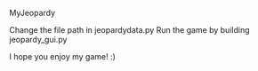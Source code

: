 MyJeopardy

Change the file path in jeopardydata.py
Run the game by building jeopardy_gui.py

I hope you enjoy my game! :) 
